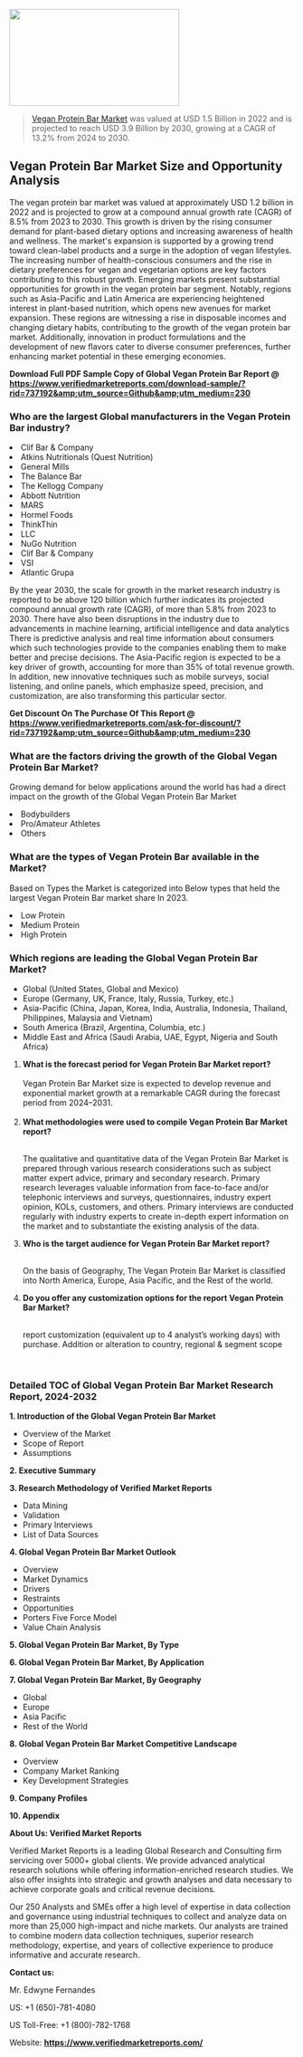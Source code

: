 <img src="https://ffe5etoiles.com/wp-content/uploads/2024/12/MST1-300x171.png" alt="" width="300" height="171" class="alignnone size-medium wp-image-20088" /><blockquote><p><p><a href="https://www.verifiedmarketreports.com/download-sample/?rid=737192&utm_source=Github&utm_medium=230" target="_blank">Vegan Protein Bar Market</a> was valued at USD 1.5 Billion in 2022 and is projected to reach USD 3.9 Billion by 2030, growing at a CAGR of 13.2% from 2024 to 2030.</p></blockquote><p><h2>Vegan Protein Bar Market Size and Opportunity Analysis</h2> The vegan protein bar market was valued at approximately USD 1.2 billion in 2022 and is projected to grow at a compound annual growth rate (CAGR) of 8.5% from 2023 to 2030. This growth is driven by the rising consumer demand for plant-based dietary options and increasing awareness of health and wellness. The market's expansion is supported by a growing trend toward clean-label products and a surge in the adoption of vegan lifestyles. The increasing number of health-conscious consumers and the rise in dietary preferences for vegan and vegetarian options are key factors contributing to this robust growth. Emerging markets present substantial opportunities for growth in the vegan protein bar segment. Notably, regions such as Asia-Pacific and Latin America are experiencing heightened interest in plant-based nutrition, which opens new avenues for market expansion. These regions are witnessing a rise in disposable incomes and changing dietary habits, contributing to the growth of the vegan protein bar market. Additionally, innovation in product formulations and the development of new flavors cater to diverse consumer preferences, further enhancing market potential in these emerging economies. </p><p class=""><strong>Download Full PDF Sample Copy of Global Vegan Protein Bar Report @ <a href="https://www.verifiedmarketreports.com/download-sample/?rid=737192&amp;utm_source=Github&amp;utm_medium=230" target="_blank">https://www.verifiedmarketreports.com/download-sample/?rid=737192&amp;utm_source=Github&amp;utm_medium=230</a></strong></p><h3 id="" class="">Who are the largest Global manufacturers in the Vegan Protein Bar industry?</h3><p><li>Clif Bar & Company</li><li> Atkins Nutritionals (Quest Nutrition)</li><li> General Mills</li><li> The Balance Bar</li><li> The Kellogg Company</li><li> Abbott Nutrition</li><li> MARS</li><li> Hormel Foods</li><li> ThinkThin</li><li> LLC</li><li> NuGo Nutrition</li><li> Clif Bar & Company</li><li> VSI</li><li> Atlantic Grupa</li></p><div class=""><div class="" dir="" data-message-author-role="" data-message-id="" data-message-model-slug=""><div class=""><div class=""><div class=""><div class="" dir="" data-message-author-role="" data-message-id="" data-message-model-slug=""><div class=""><div class=""><p>By the year 2030, the scale for growth in the market research industry is reported to be above 120 billion which further indicates its projected compound annual growth rate (CAGR), of more than 5.8% from 2023 to 2030. There have also been disruptions in the industry due to advancements in machine learning, artificial intelligence and data analytics There is predictive analysis and real time information about consumers which such technologies provide to the companies enabling them to make better and precise decisions. The Asia-Pacific region is expected to be a key driver of growth, accounting for more than 35% of total revenue growth. In addition, new innovative techniques such as mobile surveys, social listening, and online panels, which emphasize speed, precision, and customization, are also transforming this particular sector.</p><p><strong>Get Discount On The Purchase Of This Report @&nbsp; <a href="https://www.verifiedmarketreports.com/ask-for-discount/?rid=737192&amp;utm_source=Github&amp;utm_medium=230" target="_blank">https://www.verifiedmarketreports.com/ask-for-discount/?rid=737192&amp;utm_source=Github&amp;utm_medium=230</a></strong></p></div></div></div></div></div></div></div></div><h3 id="" class="">What are the factors driving the growth of the Global Vegan Protein Bar Market?</h3><p id="" class="">Growing demand for below applications around the world has had a direct impact on the growth of the Global Vegan Protein Bar Market</p><p id="" class=""><li>Bodybuilders</li><li> Pro/Amateur Athletes</li><li> Others</li></p><h3 id="" class="">What are the types of Vegan Protein Bar available in the Market?</h3><p id="" class="">Based on Types the Market is categorized into Below types that held the largest Vegan Protein Bar market share In 2023.</p><p id="" class=""><li>Low Protein</li><li> Medium Protein</li><li> High Protein</li></p><h3 id="" class="">Which regions are leading the Global Vegan Protein Bar Market?</h3><ul><li>Global (United States, Global and Mexico)</li><li>Europe (Germany, UK, France, Italy, Russia, Turkey, etc.)</li><li>Asia-Pacific (China, Japan, Korea, India, Australia, Indonesia, Thailand, Philippines, Malaysia and Vietnam)</li><li>South America (Brazil, Argentina, Columbia, etc.)</li><li>Middle East and Africa (Saudi Arabia, UAE, Egypt, Nigeria and South Africa)</li></ul><p><ol><li><strong>What is the forecast period for Vegan Protein Bar Market report?<br /></strong><br /><span data-sheets-root="1" data-sheets-value="{&quot;1&quot;:2,&quot;2&quot;:&quot;XXXX size is expected to develop revenue and exponential market growth at a remarkable CAGR during the forecast period from 2024&ndash;2030.&quot;}" data-sheets-userformat="{&quot;2&quot;:12674,&quot;4&quot;:{&quot;1&quot;:2,&quot;2&quot;:16776960},&quot;10&quot;:2,&quot;11&quot;:0,&quot;15&quot;:&quot;Arial&quot;,&quot;16&quot;:12}">Vegan Protein Bar Market size is expected to develop revenue and exponential market growth at a remarkable CAGR during the forecast period from 2024&ndash;2031.</span><br /><br /></li><li><strong>What methodologies were used to compile Vegan Protein Bar Market report?<br /><br /></strong><p>The qualitative and quantitative data of the&nbsp;Vegan Protein Bar Market is prepared through various research considerations such as subject matter expert advice, primary and secondary research. Primary research leverages valuable information from face-to-face and/or telephonic interviews and surveys, questionnaires, industry expert opinion, KOLs, customers, and others. Primary interviews are conducted regularly with industry experts to create in-depth expert information on the market and to substantiate the existing analysis of the data.&nbsp;</p></li><li><strong>Who is the target audience for Vegan Protein Bar Market report?<br /><br /></strong><p>On the basis of Geography, The&nbsp;Vegan Protein Bar Market is classified into North America, Europe, Asia Pacific, and the Rest of the world.</p></li><li><strong>Do you offer any customization options for the report Vegan Protein Bar Market?<br /><br /></strong><p>report customization (equivalent up to 4 analyst&rsquo;s working days) with purchase. Addition or alteration to country, regional &amp; segment scope</p><p>&nbsp;</p></li></ol></p><h3 id="" class="">Detailed TOC of Global Vegan Protein Bar Market Research Report, 2024-2032</h3><p id="" class=""><strong>1. Introduction of the Global Vegan Protein Bar Market</strong></p><ul><li>Overview of the Market</li><li>Scope of Report</li><li>Assumptions</li></ul><p id="" class=""><strong>2. Executive Summary</strong></p><p id="" class=""><strong>3. Research Methodology of&nbsp;Verified Market Reports</strong></p><ul><li>Data Mining</li><li>Validation</li><li>Primary Interviews</li><li>List of Data Sources</li></ul><p id="" class=""><strong>4. Global Vegan Protein Bar Market Outlook</strong></p><ul><li>Overview</li><li>Market Dynamics</li><li>Drivers</li><li>Restraints</li><li>Opportunities</li><li>Porters Five Force Model</li><li>Value Chain Analysis</li></ul><p id="" class=""><strong>5. Global Vegan Protein Bar Market, By&nbsp;Type</strong></p><p id="" class=""><strong>6. Global Vegan Protein Bar Market, By Application</strong></p><p id="" class=""><strong>7. Global Vegan Protein Bar Market, By Geography</strong></p><ul><li>Global</li><li>Europe</li><li>Asia Pacific</li><li>Rest of the World</li></ul><p id="" class=""><strong>8. Global Vegan Protein Bar Market Competitive Landscape</strong></p><ul><li>Overview</li><li>Company Market Ranking</li><li>Key Development Strategies</li></ul><p id="" class=""><strong>9. Company Profiles</strong></p><p id="" class=""><strong>10. Appendix</strong></p><p id="" class=""><strong>About Us: Verified Market Reports</strong></p><p id="" class="">Verified Market Reports is a leading Global Research and Consulting firm servicing over 5000+ global clients. We provide advanced analytical research solutions while offering information-enriched research studies. We also offer insights into strategic and growth analyses and data necessary to achieve corporate goals and critical revenue decisions.</p><p id="" class="">Our 250 Analysts and SMEs offer a high level of expertise in data collection and governance using industrial techniques to collect and analyze data on more than 25,000 high-impact and niche markets. Our analysts are trained to combine modern data collection techniques, superior research methodology, expertise, and years of collective experience to produce informative and accurate research.</p><p id="" class=""><strong>Contact us:</strong></p><p id="" class="">Mr. Edwyne Fernandes</p><p id="" class="">US: +1 (650)-781-4080</p><p id="" class="">US Toll-Free: +1 (800)-782-1768</p><p id="" class="">Website: <a target="" data-test-app-aware-link=""><strong>https://www.verifiedmarketreports.com/</strong></a></p>
